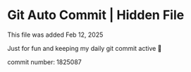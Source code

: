 # Git Auto Commit | Hidden File

This file was added Feb 12, 2025

Just for fun and keeping my daily git commit active 🤪

commit number: 1825087
